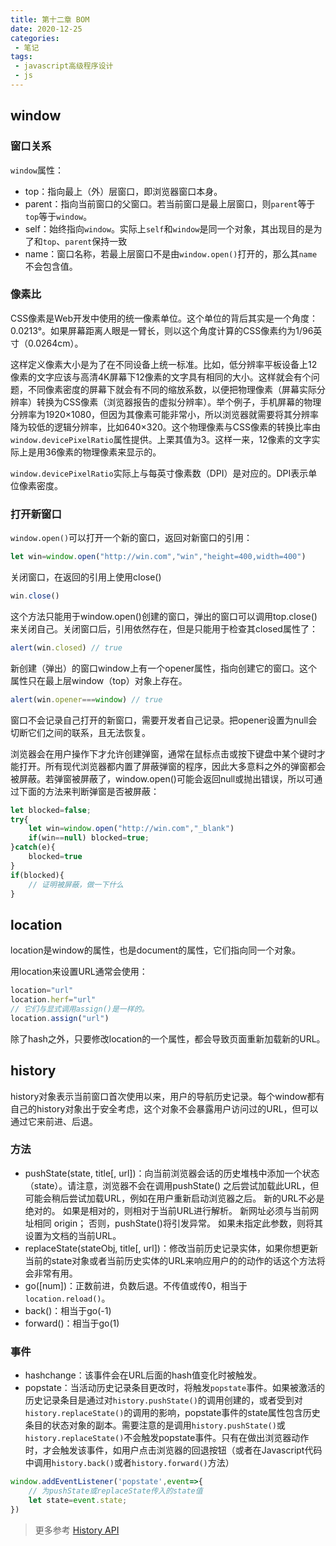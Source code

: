```yaml
---
title: 第十二章 BOM
date: 2020-12-25
categories:
 - 笔记
tags:
 - javascript高级程序设计
 - js
---
```


## window

### 窗口关系

`window`属性：

- top：指向最上（外）层窗口，即浏览器窗口本身。
- parent：指向当前窗口的父窗口。若当前窗口是最上层窗口，则`parent`等于`top`等于`window`。
- self：始终指向`window`。实际上`self`和`window`是同一个对象，其出现目的是为了和`top`、`parent`保持一致
- name：窗口名称，若最上层窗口不是由`window.open()`打开的，那么其`name`不会包含值。

### 像素比

CSS像素是Web开发中使用的统一像素单位。这个单位的背后其实是一个角度：0.0213°。如果屏幕距离人眼是一臂长，则以这个角度计算的CSS像素约为1/96英寸（0.0264cm）。

这样定义像素大小是为了在不同设备上统一标准。比如，低分辨率平板设备上12像素的文字应该与高清4K屏幕下12像素的文字具有相同的大小。这样就会有个问题，不同像素密度的屏幕下就会有不同的缩放系数，以便把物理像素（屏幕实际分辨率）转换为CSS像素（浏览器报告的虚拟分辨率）。举个例子，手机屏幕的物理分辨率为1920×1080，但因为其像素可能非常小，所以浏览器就需要将其分辨率降为较低的逻辑分辨率，比如640×320。这个物理像素与CSS像素的转换比率由`window.devicePixelRatio`属性提供。上栗其值为3。这样一来，12像素的文字实际上是用36像素的物理像素来显示的。

`window.devicePixelRatio`实际上与每英寸像素数（DPI）是对应的。DPI表示单位像素密度。

### 打开新窗口

`window.open()`可以打开一个新的窗口，返回对新窗口的引用：

```javascript
let win=window.open("http://win.com","win","height=400,width=400")
```

关闭窗口，在返回的引用上使用close()

```javascript
win.close()
```

这个方法只能用于window.open()创建的窗口，弹出的窗口可以调用top.close()来关闭自己。关闭窗口后，引用依然存在，但是只能用于检查其closed属性了：

```javascript
alert(win.closed) // true
```

新创建（弹出）的窗口window上有一个opener属性，指向创建它的窗口。这个属性只在最上层window（top）对象上存在。

```javascript
alert(win.opener===window) // true
```

窗口不会记录自己打开的新窗口，需要开发者自己记录。把opener设置为null会切断它们之间的联系，且无法恢复。

浏览器会在用户操作下才允许创建弹窗，通常在鼠标点击或按下键盘中某个键时才能打开。所有现代浏览器都内置了屏蔽弹窗的程序，因此大多意料之外的弹窗都会被屏蔽。若弹窗被屏蔽了，window.open()可能会返回null或抛出错误，所以可通过下面的方法来判断弹窗是否被屏蔽：

```javascript
let blocked=false;
try{
    let win=window.open("http://win.com","_blank")
    if(win==null) blocked=true;
}catch(e){
    blocked=true
}
if(blocked){
    // 证明被屏蔽，做一下什么
}
```

## location

location是window的属性，也是document的属性，它们指向同一个对象。

用location来设置URL通常会使用：

```javascript
location="url"
location.herf="url"
// 它们与显式调用assign()是一样的。
location.assign("url")
```

除了hash之外，只要修改location的一个属性，都会导致页面重新加载新的URL。

## history

history对象表示当前窗口首次使用以来，用户的导航历史记录。每个window都有自己的history对象出于安全考虑，这个对象不会暴露用户访问过的URL，但可以通过它来前进、后退。

### 方法

- pushState(state, title[, url])：向当前浏览器会话的历史堆栈中添加一个状态（state）。请注意，浏览器不会在调用pushState() 之后尝试加载此URL，但可能会稍后尝试加载URL，例如在用户重新启动浏览器之后。 新的URL不必是绝对的。 如果是相对的，则相对于当前URL进行解析。 新网址必须与当前网址相同 origin； 否则，pushState()将引发异常。 如果未指定此参数，则将其设置为文档的当前URL。
- replaceState(stateObj, title[, url])：修改当前历史记录实体，如果你想更新当前的state对象或者当前历史实体的URL来响应用户的的动作的话这个方法将会非常有用。
- go([num])：正数前进，负数后退。不传值或传0，相当于`location.reload()`。
- back()：相当于go(-1)
- forward()：相当于go(1)

### 事件

- hashchange：该事件会在URL后面的hash值变化时被触发。
- popstate：当活动历史记录条目更改时，将触发`popstate`事件。如果被激活的历史记录条目是通过对`history.pushState()`的调用创建的，或者受到对`history.replaceState()`的调用的影响，popstate事件的state属性包含历史条目的状态对象的副本。需要注意的是调用`history.pushState()`或`history.replaceState()`不会触发popstate事件。只有在做出浏览器动作时，才会触发该事件，如用户点击浏览器的回退按钮（或者在Javascript代码中调用`history.back()`或者`history.forward()`方法）

```javascript
window.addEventListener('popstate',event=>{
    // 为pushState或replaceState传入的state值
    let state=event.state;
})
```

> 更多参考 [History API](https://developer.mozilla.org/zh-CN/docs/Web/API/History_API)